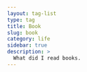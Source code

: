 ```yaml
---
layout: tag-list
type: tag
title: Book
slug: book
category: life
sidebar: true
description: >
  What did I read books.
---
```

